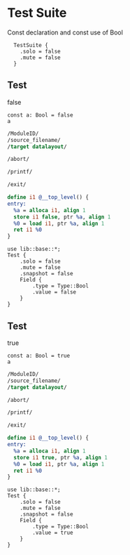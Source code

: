 # Test Suite
Const declaration and const use of Bool

```cent
  TestSuite {
    .solo = false
    .mute = false
  }
```

## Test
false

```akela
const a: Bool = false
a
```

```llvm
/ModuleID/
/source_filename/
/target datalayout/

/abort/

/printf/

/exit/

define i1 @__top_level() {
entry:
  %a = alloca i1, align 1
  store i1 false, ptr %a, align 1
  %0 = load i1, ptr %a, align 1
  ret i1 %0
}
```

```cent
use lib::base::*;
Test {
    .solo = false
    .mute = false
    .snapshot = false
    Field {
        .type = Type::Bool
        .value = false
    }
}
```

## Test
true

```akela
const a: Bool = true
a
```

```llvm
/ModuleID/
/source_filename/
/target datalayout/

/abort/

/printf/

/exit/

define i1 @__top_level() {
entry:
  %a = alloca i1, align 1
  store i1 true, ptr %a, align 1
  %0 = load i1, ptr %a, align 1
  ret i1 %0
}
```

```cent
use lib::base::*;
Test {
    .solo = false
    .mute = false
    .snapshot = false
    Field {
        .type = Type::Bool
        .value = true
    }
}
```
